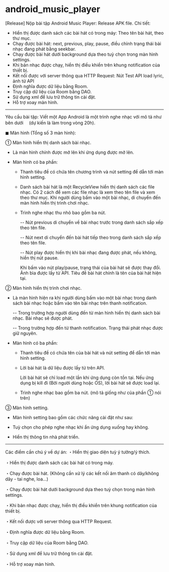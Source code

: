 # android_music_player

[Release] Nộp bài tập Android Music Player:
Release APK file.
Chi tiết:
-	Hiển thị được danh sách các bài hát có trong máy: Theo tên bài hát, theo thư mục.
-	Chạy được bài hát: next, previous, play, pause, điều chỉnh trạng thái bài nhạc đang phát bằng seekbar.
-	Chạy được bài hát dưới background dựa theo tuỳ chọn trong màn hình settings.
-	Khi bản nhạc được chạy, hiển thị điều khiển trên khung notification của thiết bị.
-	Kết nối được với server thông qua HTTP Request: Nút Test API load lyric, ảnh từ API
-	Định nghĩa được dữ liệu bằng Room.
-	Truy cập dữ liệu của Room bằng DAO.
-	Sử dụng xml để lưu trữ thông tin cài đặt.
-	Hỗ trợ xoay màn hình.

**************************************************************************
Yêu cầu bài tập:
Viết một App Android là một trình nghe nhạc với mô tả như bên dưới 
　(dự kiến là làm trong vòng 20h).

◼︎ Màn hình (Tổng số 3 màn hình):

① Màn hình hiển thị danh sách bài nhạc.

- Là màn hình chính được mở lên khi ứng dụng được mở lên.

- Màn hình có ba phần:

    +  Thanh tiêu đề có chứa tên chương trình và nút setting để dẫn tới màn hình setting.
    
    +  Danh sách bài hát là một RecycleView hiển thị danh sách các file nhạc. 
        Có 2 cách để xem các file nhạc là xem theo tên file và xem theo thư mục. 
        Khi người dùng bấm vào một bài nhạc, di chuyển đến màn hình hiển thị trình chơi nhạc.
        
    + Trình nghe nhạc thu nhỏ bao gồm ba nút. 
    
      -- Nút previous di chuyển về bài nhạc trước trong danh sách sắp xếp theo tên file. 
      
      -- Nút next di chuyển đến bài hát tiếp theo trong danh sách sắp xếp theo tên file. 
      
      -- Nút play được hiển thị khi bài nhạc đang được phát, nếu không, hiển thị nút pause. 
      
      Khi bấm vào nút play/pause, trạng thái của bài hát sẽ được thay đổi. 
      Ảnh bìa được lấy từ API. Tiêu đề bài hát chính là tên của bài hát hiện tại.

② Màn hình hiển thị trình chơi nhạc.
- Là màn hình hiện ra khi người dùng bấm vào một bài nhạc trong danh sách bài nhạc hoặc bấm vào tên bài nhạc trên thanh notification.

    -- Trong trường hợp người dùng đến từ màn hình hiển thị danh sách bài nhạc. Bài nhạc sẽ được phát. 
    
    -- Trong trường hợp đến từ thanh notification. Trạng thái phát nhạc được giữ nguyên.

- Màn hình có ba phần: 

    +  Thanh tiêu đề có chứa tên của bài hát và nút setting để dẫn tới màn hình setting.
    
    +  Lời bài hát là dữ liệu được lấy từ trên API. 
    
        Lời bài hát sẽ chỉ load một lần khi ứng dụng còn tồn tại. Nếu ứng dụng bị kill đi (Bởi người dùng hoặc OS), lời bài hát sẽ được load lại.
        
    +  Trình nghe nhạc bao gồm ba nút. (mô tả giống như của phần ① nói trên)

③ Màn hình setting.
- Màn hình setting bao gồm các chức năng cài đặt như sau:

+ Tuỳ chọn cho phép nghe nhạc khi ẩn ứng dụng xuống hay không.

+ Hiển thị thông tin nhà phát triển.

---------------------------------------------------------------------
Các điểm cần chú ý về dự án:
・Hiển thị giao diện tuỳ ý tưởng/ý thích.

・Hiển thị được danh sách các bài hát có trong máy.

・Chạy được bài hát. (Không cần xử lý các kết nối âm thanh có dây/không dây - tai nghe, loa...)

・Chạy được bài hát dưới background dựa theo tuỳ chọn trong màn hình settings.

・Khi bản nhạc được chạy, hiển thị điều khiển trên khung notification của thiết bị.

・Kết nối được với server thông qua HTTP Request.

・Định nghĩa được dữ liệu bằng Room.

・Truy cập dữ liệu của Room bằng DAO.

・Sử dụng xml để lưu trữ thông tin cài đặt.

・Hỗ trợ xoay màn hình.
